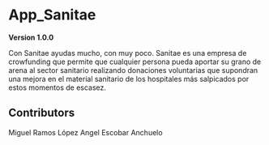 # App_Sanitae

**Version 1.0.0**

Con Sanitae ayudas mucho, con muy poco.
Sanitae es una empresa de crowfunding que permite que cualquier persona pueda aportar su grano de arena al sector sanitario realizando donaciones voluntarias que supondran una mejora en el material sanitario de los hospitales más salpicados por estos momentos de escasez. 

## Contributors

Miguel Ramos López
Angel Escobar Anchuelo



